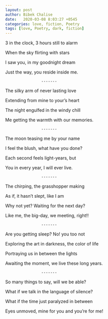 ```yaml
---
layout: post
author: Bibek Chalise
date:   2020-03-08 8:03:27 +0545
categories: love, fiction, Poetry
tags: [love, Poetry, dark, fiction]
---
```



3 in the clock, 3 hours still to alarm

When the sky flirting with stars

I saw you, in my goodnight dream

Just the way, you reside inside me.

                    -------

The silky arm of never lasting love

Extending from mine to your’s heart

The night engulfed in the windy chill

Me getting the warmth with our memories.

                    -------

The moon teasing me by your name

I feel the blush, what have you done?

Each second feels light-years, but

You in every year, I will ever live.

                    -------

The chirping, the grasshopper making

As if, it hasn’t slept, like I am

Why not yet? Waiting for the next day?

Like me, the big-day, we meeting, right!!

                    -------

Are you getting sleep? No! you too not

Exploring the art in darkness, the color of life

Portraying us in between the lights

Awaiting the moment, we live these long years.

                    -------

So many things to say, will we be able?

What if we talk in the language of silence?

What if the time just paralyzed in between

Eyes unmoved, mine for you and you’re for me!